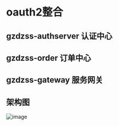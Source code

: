# oauth2整合



## gzdzss-authserver 认证中心

## gzdzss-order 订单中心

## gzdzss-gateway 服务网关




## 架构图

![image](https://github.com/gzdzss/gzdzss-oauth2/raw/master/oauth2.png)





